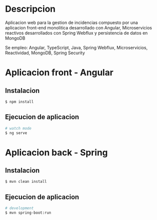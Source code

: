 # Descripcion
Aplicacion web para la gestion de incidencias compuesto por una aplicacion front-end monolitica desarrollado con Angular, 
Microservicios reactivos desarrollados con Spring Webflux y persistencia de datos en MongoDB 

Se empleo: Angular, TypeScript, Java, Spring Webflux, Microservicios, Reactividad, MongoDB, Spring Security 


# Aplicacion front - Angular
## Instalacion

```bash
$ npm install
```

## Ejecucion de aplicacion

```bash
# watch mode
$ ng serve
```

# Aplicacion back - Spring
## Instalacion

```bash
$ mvn clean install
```

## Ejecucion de aplicacion

```bash
# development
$ mvn spring-boot:run
```
